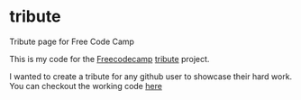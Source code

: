 # tribute
Tribute page for Free Code Camp

This is my code for the [Freecodecamp](http://www.freecodecamp.com) [tribute](https://www.freecodecamp.com/challenges/build-a-tribute-page) project.

I wanted to create a tribute for any github user to showcase their hard work.  You can checkout the working code [here](http://timharshman.com/tribute)

